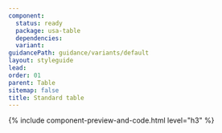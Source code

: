 ```yaml
---
component:
  status: ready
  package: usa-table
  dependencies:
  variant:
guidancePath: guidance/variants/default
layout: styleguide
lead: 
order: 01
parent: Table
sitemap: false
title: Standard table
---
```


{% include component-preview-and-code.html level="h3" %}
